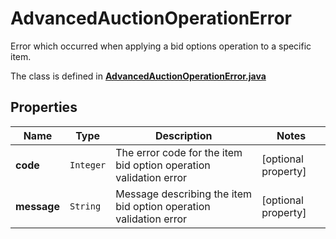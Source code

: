 

# AdvancedAuctionOperationError

Error which occurred when applying a bid options operation to a specific item.

The class is defined in **[AdvancedAuctionOperationError.java](../../src/main/java/org/openapitools/model/AdvancedAuctionOperationError.java)**

## Properties

Name | Type | Description | Notes
------------ | ------------- | ------------- | -------------
**code** | `Integer` | The error code for the item bid option operation validation error |  [optional property]
**message** | `String` | Message describing the item bid option operation validation error |  [optional property]




